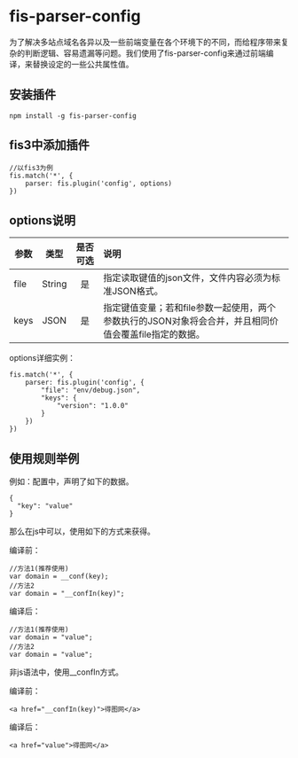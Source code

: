 # fis-parser-config

为了解决多站点域名各异以及一些前端变量在各个环境下的不同，而给程序带来复杂的判断逻辑、容易遗漏等问题。我们使用了fis-parser-config来通过前端编译，来替换设定的一些公共属性值。

## 安装插件

```
npm install -g fis-parser-config
```

## fis3中添加插件

```
//以fis3为例
fis.match('*', {
	parser: fis.plugin('config', options)
})
```

## options说明


| 参数    |   类型  | 是否可选 | 说明 |
| ------- |:------:|:-------:| :---- |
| file    | String |   是    | 指定读取键值的json文件，文件内容必须为标准JSON格式。 |
| keys    | JSON   |   是    | 指定键值变量；若和file参数一起使用，两个参数执行的JSON对象将会合并，并且相同价值会覆盖file指定的数据。|

options详细实例：

```
fis.match('*', {
	parser: fis.plugin('config', {
		"file": "env/debug.json",
		"keys": {
			"version": "1.0.0"
		}
	})
})
```


## 使用规则举例

例如：配置中，声明了如下的数据。
```
{
  "key": "value"
}
```

那么在js中可以，使用如下的方式来获得。

编译前：

```
//方法1(推荐使用)
var domain = __conf(key);
//方法2
var domain = "__confIn(key)";
```

编译后：

```
//方法1(推荐使用)
var domain = "value";
//方法2
var domain = "value";
```

非js语法中，使用__confIn方式。

编译前：

```
<a href="__confIn(key)">得图网</a>
```

编译后：

```
<a href="value">得图网</a>
```